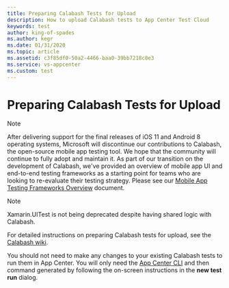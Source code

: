 ```yaml
---
title: Preparing Calabash Tests for Upload
description: How to upload Calabash tests to App Center Test Cloud
keywords: test 
author: king-of-spades
ms.author: kegr
ms.date: 01/31/2020
ms.topic: article
ms.assetid: c3f85df0-50a2-4466-baa0-39bb7218c8e3
ms.service: vs-appcenter
ms.custom: test
---
```


# Preparing Calabash Tests for Upload

> [!NOTE]
> After delivering support for the final releases of iOS 11 and Android 8 operating systems, Microsoft will discontinue our contributions to Calabash, the open-source mobile app testing tool. We hope that the community will continue to fully adopt and maintain it. As part of our transition on the development of Calabash, we've provided an overview of mobile app UI and end-to-end testing frameworks as a starting point for teams who are looking to re-evaluate their testing strategy. Please see our [Mobile App Testing Frameworks Overview](https://docs.microsoft.com/appcenter/migration/test-cloud/frameworks) document.

> [!NOTE]
> Xamarin.UITest is not being deprecated despite having shared logic with Calabash.

For detailed instructions on preparing Calabash tests for upload, see the [Calabash wiki](https://github.com/calabash/calabash-ios/wiki).

You should not need to make any changes to your existing Calabash tests to run them in App Center. You will only need the [App Center CLI](~/cli/index.md) and then command generated by following the on-screen instructions in the **new test run** dialog.
